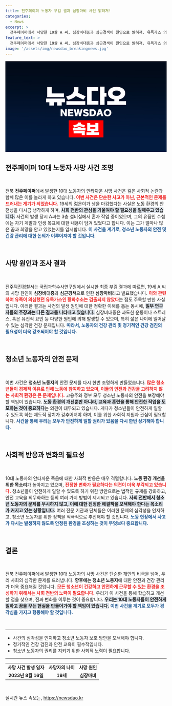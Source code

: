 ```yaml
---
title: 전주페이퍼 노동자 부검 결과 심장마비 사인 밝혀져!
categories:
  - News
excerpt: >
  전주페이퍼에서 사망한 19살 A 씨, 심장비대증과 심근경색이 원인으로 밝혀져. 유독가스 의혹은 부정돼, 그의 꿈이 담긴 수첩이 안타까움을 더한다. 클릭해 자세한 이야기를 확인하세요!
feature_text: >
  전주페이퍼에서 사망한 19살 A 씨, 심장비대증과 심근경색이 원인으로 밝혀져. 유독가스 의혹은 부정돼, 그의 꿈이 담긴 수첩이 안타까움을 더한다. 클릭해 자세한 이야기를 확인하세요!
image: '/assets/img/newsdao_breakingnews.jpg'
---
```


<p><img src="/assets/img/newsdao_breakingnews.jpg" alt="cryptoinkorea 속보" /></p>

<h2 data-ke-size="size26">전주페이퍼 10대 노동자 사망 사건 조명</h2>

<p data-ke-size="size16">&nbsp;</p>

<p>전북 <b>전주페이퍼</b>에서 발생한 10대 노동자의 안타까운 사망 사건은 깊은 사회적 논란과 함께 많은 이를 놀라게 하고 있습니다. <b><span style="color: #ee2323;">이번 사건은 단순한 사고가 아닌, 근본적인 문제를 드러내는 계기가 되었습니다.</span></b> 19세의 젊은이가 생을 마감했다는 사실은 노동 환경의 안전성을 다시금 생각하게 하며, <b><span style="background-color: #21538527;">사회 전반의 관심을 기울여야 할 필요성을 일깨우고 있습니다.</span></b> 사건의 발생 당시 A씨는 3층 설비실에서 혼자 작업 중이었으며, 그의 유품인 수첩에는 자기 계발과 인생 목표에 대한 내용이 담겨 있었다고 합니다. 이는 그가 얼마나 많은 꿈과 희망을 안고 있었는지를 암시합니다. <b><span style="color: #1a5490;">이 사건을 계기로, 청소년 노동자의 안전 및 건강 관리에 대한 논의가 이루어져야 할 것입니다.</span></b></p>

<p data-ke-size="size16">&nbsp;</p>

<h2 data-ke-size="size26">사망 원인과 조사 결과</h2>

<p data-ke-size="size16">&nbsp;</p>

<p>전주덕진경찰서는 국립과학수사연구원에서 실시한 최종 부검 결과에 따르면, 19세 A 씨의 사망 원인이 <b>심장비대증</b>과 <b>심근경색</b>으로 인한 <b>심장마비</b>라고 발표했습니다. <b><span style="color: #ee2323;">이와 관련하여 유족이 의심했던 유독가스인 황화수소는 검출되지 않았다</span></b>는 점도 주목할 만한 사실입니다. 이러한 결과는 사건의 발생 원인에 대한 정확한 이해를 돕는 동시에, <b><span style="background-color: #21538527;">일부 연구자들의 주장과는 다른 결과를 나타내고 있습니다.</span></b> 심장비대증은 과도한 운동이나 스트레스, 혹은 유전적 요인 등 다양한 원인에 의해 발생할 수 있으며, 특히 젊은 나이에 일어날 수 있는 심각한 건강 문제입니다. <b><span style="color: #1a5490;">따라서, 노동자의 건강 관리 및 정기적인 건강 검진의 필요성이 더욱 강조되어야 할 것입니다.</span></b></p>

<p data-ke-size="size16">&nbsp;</p>

<h2 data-ke-size="size26">청소년 노동자의 안전 문제</h2>

<p data-ke-size="size16">&nbsp;</p>

<p>이번 사건은 <b>청소년 노동자</b>의 안전 문제를 다시 한번 조명하게 만들었습니다. <b><span style="color: #ee2323;">많은 청소년들이 경제적 이유로 인해 노동에 참여하고 있으며, 이들의 안전과 건강을 고려하지 않는 사회적 환경은 큰 문제입니다.</span></b> 고용주와 정부 모두 청소년 노동자의 안전을 보장해야 할 책임이 있습니다. <b><span style="background-color: #21538527;">노동 환경의 개선뿐만 아니라, 교육과 훈련을 통해 안전한 작업을 도모하는 것이 중요하다</span></b>는 의견이 대두되고 있습니다. 게다가 청소년들이 안전하게 일할 수 있도록 하는 제도적 장치가 갖추어져야 하며, 이를 위한 사회적 지원과 관심이 필요합니다. <b><span style="color: #1a5490;">사건을 통해 우리는 모두가 안전하게 일할 권리가 있음을 다시 한번 상기해야 합니다.</span></b></p>

<p data-ke-size="size16">&nbsp;</p>

<h2 data-ke-size="size26">사회적 반응과 변화의 필요성</h2>

<p data-ke-size="size16">&nbsp;</p>

<p>10대 노동자의 안타까운 죽음에 대한 사회적 반응은 매우 격렬합니다. <b>노동 환경 개선을 위한 목소리</b>가 높아지고 있으며, <b><span style="color: #ee2323;">진정한 변화가 필요하다는 의견이 더욱 부각되고 있습니다.</span></b> 청소년들이 안전하게 일할 수 있도록 하기 위한 방안으로는 법적인 규제를 강화하고, 안전 교육을 의무화하는 등의 여러 가지 방법이 제시되고 있습니다. <b><span style="background-color: #21538527;">사회 전반에서 청소년 노동자의 문제를 무시하지 않고, 이에 대한 진정한 해결책을 모색해야 한다는 목소리가 커지고 있는 상황입니다.</span></b> 여러 전문 기관과 단체들은 이러한 문제의 심각성을 인지하고, 청소년 노동자를 위한 정책을 적극적으로 추진해야 할 것입니다. <b><span style="color: #1a5490;">노동 현장에서 사고가 다시는 발생하지 않도록 안정된 환경을 조성하는 것이 무엇보다 중요합니다.</span></b></p>

<p data-ke-size="size16">&nbsp;</p>

<h2 data-ke-size="size26">결론</h2>

<p data-ke-size="size16">&nbsp;</p>

<p>전북 전주페이퍼에서 발생한 10대 노동자의 사망 사건은 단순한 개인의 비극을 넘어, 우리 사회의 심각한 문제를 드러냅니다. <b>향후에는 청소년 노동자</b>에 대한 안전과 건강 관리가 더욱 중요해질 것입니다. <b><span style="color: #ee2323;">모든 청소년이 건강하고 안전하게 근무할 수 있는 환경을 조성하기 위해서는 사회 전반의 노력이 필요합니다.</span></b> 우리가 이 사건을 통해 학습하고 개선할 점을 찾으며, 진짜 변화를 이루는 것이 중요합니다. <b><span style="background-color: #21538527;">우리는 10대 노동자들이 안전하게 일하고 꿈을 꾸는 현실을 만들어가야 할 책임이 있습니다.</span></b> <b><span style="color: #1a5490;">이번 사건을 계기로 모두가 경각심을 가지고 행동해야 할 것입니다.</span></b></p>

<p data-ke-size="size16">&nbsp;</p>

<hr>

<ul>
    <li>사건의 심각성을 인지하고 청소년 노동자 보호 방안을 모색해야 합니다.</li>
    <li>정기적인 건강 검진과 안전 교육이 필수적입니다.</li>
    <li>청소년 노동자의 권리를 지키기 위한 사회적 노력이 필요합니다.</li>
</ul>

<hr>

<table style="width: 100%;">
    <tr>
        <td style="text-align: center; height: 17px;"><b>사망 사건 발생 일자</b></td>
        <td style="text-align: center; height: 17px;"><b>사망자의 나이</b></td>
        <td style="text-align: center; height: 17px;"><b>사망 원인</b></td>
    </tr>
    <tr>
        <td style="text-align: center; height: 17px;"><b>2023년 8월 16일</b></td>
        <td style="text-align: center; height: 17px;"><b>19세</b></td>
        <td style="text-align: center; height: 17px;"><b>심장마비</b></td>
    </tr>
</table>

<p data-ke-size="size16">&nbsp;</p>
실시간 뉴스 속보는, <a href="https://newsdao.kr" rel="dofollow">https://newsdao.kr</a>


